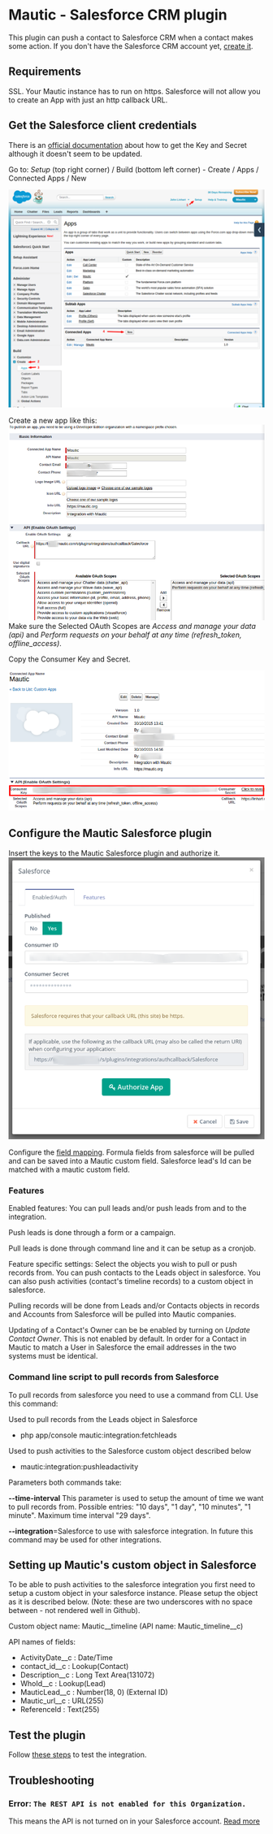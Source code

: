 # Mautic - Salesforce CRM plugin

This plugin can push a contact to Salesforce CRM when a contact makes some action. If you don't have the Salesforce CRM account yet, [create it](http://www.salesforce.com/).

## Requirements

SSL. Your Mautic instance has to run on https. Salesforce will not allow you to create an App with just an http callback URL.

## Get the Salesforce client credentials

There is an [official documentation](http://feedback.uservoice.com/knowledgebase/articles/235661-get-your-key-and-secret-from-salesforce) about how to get the Key and Secret although it doesn't seem to be updated.

Go to: *Setup* (top right corner) / Build (bottom left corner) - Create / Apps / Connected Apps / New

![Salesforce CRM Create an App](./../plugins/media/plugins-salesforce-create-app.png "Salesforce CRM Create an App")

Create a new app like this:
![Salesforce CRM Create an App form](./../plugins/media/plugins-salesforce-create-app-form.png "Salesforce CRM Create an App form")
Make sure the Selected OAuth Scopes are *Access and manage your data (api)* and *Perform requests on your behalf at any time (refresh_token, offline_access)*.

Copy the Consumer Key and Secret.

![Salesforce CRM Create an App keys](./../plugins/media/plugins-salesforce-create-app-keys.png "Salesforce CRM Create an App key")

## Configure the Mautic Salesforce plugin

Insert the keys to the Mautic Salesforce plugin and authorize it.
![Salesforce CRM Authorize](./../plugins/media/plugins-salesforce-authorize.png "Salesforce CRM Authorize")

Configure the [field mapping](./../plugins/field_mapping.html).
Formula fields from salesforce will be pulled and can be saved into a Mautic custom field.
Salesforce lead's Id can be matched with a mautic custom field.

### Features
Enabled features:
You can pull leads and/or push leads from and to the integration.

Push leads is done through a form or a campaign.

Pull leads is done through command line and it can be setup as a cronjob.

Feature specific settings:
Select the objects you wish to pull or push records from. You can push contacts to the Leads object in salesforce. You can also push activities (contact's timeline records) to a custom object in salesforce.

Pulling records will be done from Leads and/or Contacts objects in records and Accounts from Salesforce will be pulled into Mautic companies.

Updating of a Contact's Owner can be be enabled by turning on *Update Contact Owner*. This is not enabled by default. In order for a Contact in Mautic to match a User in Salesforce the email addresses in the two systems must be identical.

### Command line script to pull records from Salesforce
To pull records from salesforce you need to use a command from CLI. Use this command:

Used to pull records from the Leads object in Salesforce

- php app/console mautic:integration:fetchleads

Used to push activities to the Salesforce custom object described below
 - mautic:integration:pushleadactivity

Parameters both commands take:

**--time-interval** This parameter is used to setup the amount of time we want to pull records from. Possible entries: "10 days", "1 day", "10 minutes", "1 minute".  Maximum time interval "29 days".

**--integration**=Salesforce  to use with salesforce integration.  In future this command may be used for other integrations.

## Setting up Mautic's custom object in Salesforce
To be able to push activities to the salesforce integration you first need to setup a custom object in your salesforce instance. Please setup the object as it is described below.  (Note: these are two underscores with no space between - not rendered well in Github).

Custom object name: Mautic\__timeline (API  name: Mautic_timeline\__c)

API names of fields:
- ActivityDate\__c : Date/Time
- contact_id\__c : Lookup(Contact)
- Description\__c  : Long Text Area(131072)
- WhoId\__c : Lookup(Lead)
- MauticLead\__c : Number(18, 0) (External ID)
- Mautic_url\__c : URL(255)
- ReferenceId     : Text(255)



## Test the plugin

Follow [these steps](./../plugins/integration_test.html) to test the integration.

## Troubleshooting

### Error: `The REST API is not enabled for this Organization.`

This means the API is not turned on in your Salesforce account. [Read more](https://help.salesforce.com/apex/HTViewHelpDoc?id=admin_userperms.htm&language=en)

